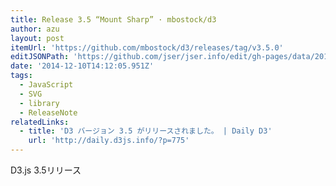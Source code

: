 ```yaml
---
title: Release 3.5 “Mount Sharp” · mbostock/d3
author: azu
layout: post
itemUrl: 'https://github.com/mbostock/d3/releases/tag/v3.5.0'
editJSONPath: 'https://github.com/jser/jser.info/edit/gh-pages/data/2014/12/index.json'
date: '2014-12-10T14:12:05.951Z'
tags:
  - JavaScript
  - SVG
  - library
  - ReleaseNote
relatedLinks:
  - title: 'D3 バージョン 3.5 がリリースされました。 | Daily D3'
    url: 'http://daily.d3js.info/?p=775'
---
```

D3.js 3.5リリース
